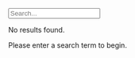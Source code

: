 <div x-data="searchComponent()" class="max-w-xl mx-auto my-10">
  <div class="mb-4">
    <input x-model="searchQuery" type="search" placeholder="Search..."
           class="w-full px-4 py-2 border rounded-md shadow-sm focus:border-blue-300 focus:ring focus:ring-blue-200 focus:ring-opacity-50">
  </div>
  <div class="space-y-4">
    <template x-for="item in filteredList" :key="item.id">
      <div class="p-4 border rounded-md shadow-sm">
        <h2 class="text-lg font-semibold" x-text="item.title"></h2>
        <p x-text="item.content.substring(0, 150) + '...'"></p>
        <a :href="item.url" class="text-blue-500 hover:text-blue-700">Read more &rarr;</a>
      </div>
    </template>
    <div x-show="filteredList.length === 0" class="text-gray-500">
      <p x-show="searchQuery" class="text-center">No results found.</p>
      <p x-show="!searchQuery" class="text-center">Please enter a search term to begin.</p>
    </div>
  </div>
</div>

<script>
  function searchComponent() {
    return {
      searchQuery: '',
      index: null,
      rawData: [],
      init() {
        fetch('/index.json')
          .then((response) => response.json())
          .then((data) => {
            this.rawData = data.data;
            this.index = new FlexSearch.Index();
            this.rawData.forEach((doc, id) => {
              this.index.add(id, doc.content);
            });
          });
      },
      get filteredList() {
        if (!this.searchQuery) return [];
        const searchResults = this.index.search(this.searchQuery);
        return this.rawData.filter(doc => searchResults.includes(doc.id));
      }
    }
  }
</script>